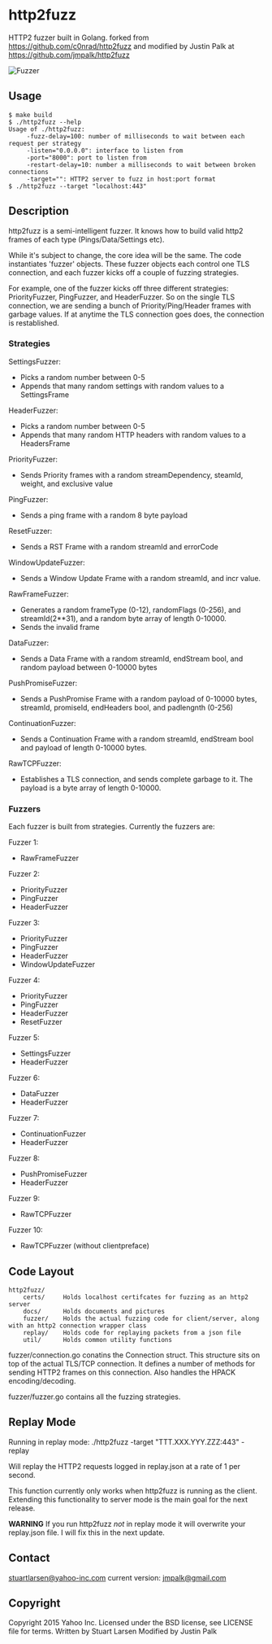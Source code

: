 # http2fuzz 

HTTP2 fuzzer built in Golang.
forked from https://github.com/c0nrad/http2fuzz and modified
	by Justin Palk at https://github.com/jmpalk/http2fuzz

![Fuzzer](/docs/http2fuzz.gif)

## Usage

    $ make build
    $ ./http2fuzz --help
    Usage of ./http2fuzz:
         -fuzz-delay=100: number of milliseconds to wait between each request per strategy
         -listen="0.0.0.0": interface to listen from
         -port="8000": port to listen from
         -restart-delay=10: number a milliseconds to wait between broken connections
         -target="": HTTP2 server to fuzz in host:port format
    $ ./http2fuzz --target "localhost:443"

## Description

http2fuzz is a semi-intelligent fuzzer. It knows how to build valid http2 frames of each type (Pings/Data/Settings etc).

While it's subject to change, the core idea will be the same. The code instantiates 'fuzzer' objects. These fuzzer objects each control one TLS connection, and each fuzzer kicks off a couple of fuzzing strategies.

For example, one of the fuzzer kicks off three different strategies: PriorityFuzzer, PingFuzzer, and HeaderFuzzer. So on the single TLS connection, we are sending a bunch of Priority/Ping/Header frames with garbage values. If at anytime the TLS connection goes does, the connection is restablished.

### Strategies

SettingsFuzzer:
- Picks a random number between 0-5
- Appends that many random settings with random values to a SettingsFrame

HeaderFuzzer:
- Picks a random number between 0-5
- Appends that many random HTTP headers with random values to a HeadersFrame

PriorityFuzzer:
- Sends Priority frames with a random streamDependency, steamId, weight, and exclusive value

PingFuzzer:
- Sends a ping frame with a random 8 byte payload

ResetFuzzer:
- Sends a RST Frame with a random streamId and errorCode

WindowUpdateFuzzer:
- Sends a Window Update Frame with a random streamId, and incr value.

RawFrameFuzzer:
- Generates a random frameType (0-12), randomFlags (0-256), and streamId(2**31), and a random byte array of length 0-10000.
- Sends the invalid frame

DataFuzzer:
- Sends a Data Frame with a random streamId, endStream bool, and random payload between 0-10000 bytes

PushPromiseFuzzer:
- Sends a PushPromise Frame with a random payload of 0-10000 bytes, streamId, promiseId, endHeaders bool, and padlengnth (0-256)

ContinuationFuzzer:
- Sends a Continuation Frame with a random streamId, endStream bool and payload of length 0-10000 bytes.

RawTCPFuzzer:
- Establishes a TLS connection, and sends complete garbage to it. The payload is a byte array of length 0-10000.

### Fuzzers

Each fuzzer is built from strategies. Currently the fuzzers are:

Fuzzer 1:
- RawFrameFuzzer

Fuzzer 2:
- PriorityFuzzer
- PingFuzzer
- HeaderFuzzer

Fuzzer 3:
- PriorityFuzzer
- PingFuzzer
- HeaderFuzzer
- WindowUpdateFuzzer

Fuzzer 4:
- PriorityFuzzer
- PingFuzzer
- HeaderFuzzer
- ResetFuzzer

Fuzzer 5:
- SettingsFuzzer
- HeaderFuzzer

Fuzzer 6:
- DataFuzzer
- HeaderFuzzer

Fuzzer 7:
- ContinuationFuzzer
- HeaderFuzzer

Fuzzer 8:
- PushPromiseFuzzer
- HeaderFuzzer

Fuzzer 9:
- RawTCPFuzzer

Fuzzer 10:
- RawTCPFuzzer (without clientpreface)

## Code Layout

```
http2fuzz/
    certs/     Holds localhost certifcates for fuzzing as an http2 server
    docs/      Holds documents and pictures
    fuzzer/    Holds the actual fuzzing code for client/server, along with an http2 connection wrapper class
    replay/    Holds code for replaying packets from a json file
    util/      Holds common utility functions
```

fuzzer/connection.go conatins the Connection struct. This structure sits on top of the actual TLS/TCP connection. It defines a number of methods for sending HTTP2 frames on this connection. Also handles the HPACK encoding/decoding.

fuzzer/fuzzer.go contains all the fuzzing strategies.

## Replay Mode
Running in replay mode:
./http2fuzz -target "TTT.XXX.YYY.ZZZ:443" -replay

Will replay the HTTP2 requests logged in replay.json at a rate of 1 per second.

This function currently only works when http2fuzz is running as the client. Extending this functionality to server mode is the main goal for the next release.


**WARNING**
If you run http2fuzz _not_ in replay mode it will overwrite your replay.json file. I will fix this in the next update.

## Contact

stuartlarsen@yahoo-inc.com
current version: jmpalk@gmail.com

## Copyright

Copyright 2015 Yahoo Inc. Licensed under the BSD license, see LICENSE file for terms. Written by Stuart Larsen
Modified by Justin Palk
